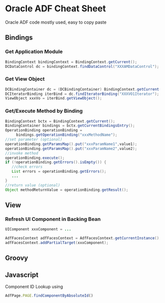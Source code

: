 # Oracle ADF Cheat Sheet

Oracle ADF code mostly used, easy to copy paste

## Bindings

### Get Application Module
```java
BindingContext bindingContext = BindingContext.getCurrent(); 
DCDataControl dc = bindingContext.findDataControl("XXXAMDataControl");
```
### Get View Object
```java
DCBindingContainer dc = (DCBindingContainer) BindingContext.getCurrent().getCurrentBindingsEntry();
DCIteratorBinding iterBind = dc.findIteratorBinding("XXXVO1Iterator");
ViewObject xxxVo = iterBind.getViewObject();
```
### Get/Execute Method by Binding  
```java
BindingContext bctx = BindingContext.getCurrent();
BindingContainer bindings = bctx.getCurrentBindingsEntry();
OperationBinding operationBinding = 
     bindings.getOperationBinding("xxxMethodName");
//set parameter (optional)
operationBinding.getParamsMap().put("xxxParamName1",value1);
operationBinding.getParamsMap().put("xxxParamName2",value2);
//invoke method
operationBinding.execute();
if (!operationBinding.getErrors().isEmpty()) {
   //check errors
   List errors = operationBinding.getErrors();
   ...
}
//return value (optional)
Object methodReturnValue = operationBinding.getResult();
```

## View

### Refresh UI Component in Backing Bean

```java
UIComponent xxxComponent = ...

AdfFacesContext adfFacesContext = AdfFacesContext.getCurrentInstance();
adfFacesContext.addPartialTarget(xxxComponent);
```
## Groovy

## Javascript

Component ID Lookup using 
``` javascript
AdfPage.PAGE.findComponentByAbsoluteId()
```
